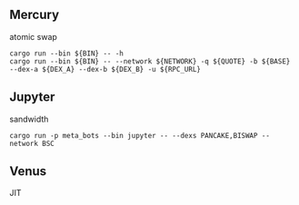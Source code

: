 ## Mercury
atomic swap
```
cargo run --bin ${BIN} -- -h
cargo run --bin ${BIN} -- --network ${NETWORK} -q ${QUOTE} -b ${BASE} --dex-a ${DEX_A} --dex-b ${DEX_B} -u ${RPC_URL}
```

## Jupyter
sandwidth 
```
cargo run -p meta_bots --bin jupyter -- --dexs PANCAKE,BISWAP --network BSC
```

## Venus
JIT